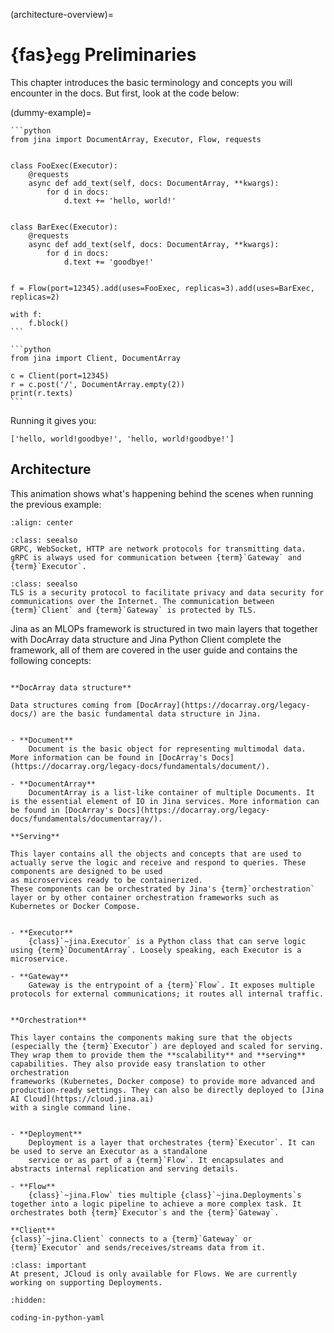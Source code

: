 (architecture-overview)=
# {fas}`egg` Preliminaries

This chapter introduces the basic terminology and concepts you will encounter in the docs. But first, look at the code below:

(dummy-example)=
````{tab} Server
```python
from jina import DocumentArray, Executor, Flow, requests


class FooExec(Executor):
    @requests
    async def add_text(self, docs: DocumentArray, **kwargs):
        for d in docs:
            d.text += 'hello, world!'


class BarExec(Executor):
    @requests
    async def add_text(self, docs: DocumentArray, **kwargs):
        for d in docs:
            d.text += 'goodbye!'


f = Flow(port=12345).add(uses=FooExec, replicas=3).add(uses=BarExec, replicas=2)

with f:
    f.block()
```
````

````{tab} Client
```python
from jina import Client, DocumentArray

c = Client(port=12345)
r = c.post('/', DocumentArray.empty(2))
print(r.texts)
```
````

Running it gives you:

```text
['hello, world!goodbye!', 'hello, world!goodbye!']
```

## Architecture
This animation shows what's happening behind the scenes when running the previous example:


```{figure} arch-overview.svg
:align: center
```

```{hint}
:class: seealso
GRPC, WebSocket, HTTP are network protocols for transmitting data. gRPC is always used for communication between {term}`Gateway` and {term}`Executor`.
```

```{hint}
:class: seealso
TLS is a security protocol to facilitate privacy and data security for communications over the Internet. The communication between {term}`Client` and {term}`Gateway` is protected by TLS.
```

Jina as an MLOPs framework is structured in two main layers that together with DocArray data structure and Jina Python Client complete the framework, all of them are covered in the user guide
and contains the following concepts:

```{glossary}

**DocArray data structure**

Data structures coming from [DocArray](https://docarray.org/legacy-docs/) are the basic fundamental data structure in Jina.


- **Document**
    Document is the basic object for representing multimodal data. More information can be found in [DocArray's Docs](https://docarray.org/legacy-docs/fundamentals/document/). 

- **DocumentArray**
    DocumentArray is a list-like container of multiple Documents. It is the essential element of IO in Jina services. More information can be found in [DocArray's Docs](https://docarray.org/legacy-docs/fundamentals/documentarray/). 

**Serving**

This layer contains all the objects and concepts that are used to actually serve the logic and receive and respond to queries. These components are designed to be used
as microservices ready to be containerized. 
These components can be orchestrated by Jina's {term}`orchestration` layer or by other container orchestration frameworks such as Kubernetes or Docker Compose.
 

- **Executor**
    {class}`~jina.Executor` is a Python class that can serve logic using {term}`DocumentArray`. Loosely speaking, each Executor is a microservice.

- **Gateway**
    Gateway is the entrypoint of a {term}`Flow`. It exposes multiple protocols for external communications; it routes all internal traffic.


**Orchestration**

This layer contains the components making sure that the objects (especially the {term}`Executor`) are deployed and scaled for serving.
They wrap them to provide them the **scalability** and **serving** capabilities. They also provide easy translation to other orchestration
frameworks (Kubernetes, Docker compose) to provide more advanced and production-ready settings. They can also be directly deployed to [Jina AI Cloud](https://cloud.jina.ai)
with a single command line.


- **Deployment**
    Deployment is a layer that orchestrates {term}`Executor`. It can be used to serve an Executor as a standalone 
    service or as part of a {term}`Flow`. It encapsulates and abstracts internal replication and serving details.

- **Flow**
    {class}`~jina.Flow` ties multiple {class}`~jina.Deployments`s together into a logic pipeline to achieve a more complex task. It orchestrates both {term}`Executor`s and the {term}`Gateway`.

**Client**
{class}`~jina.Client` connects to a {term}`Gateway` or {term}`Executor` and sends/receives/streams data from it.

```

```{admonition} Deployments on JCloud
:class: important
At present, JCloud is only available for Flows. We are currently working on supporting Deployments.
```

```{toctree}
:hidden:

coding-in-python-yaml
```
